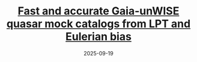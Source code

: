 ---
title: "[Fast and accurate Gaia-unWISE quasar mock catalogs from LPT and Eulerian bias
](https://arxiv.org/abs/2509.15890)"
collection: publications
# permalink: 'https://arxiv.org/abs/2412.06886'
excerpt: 'We present  full-sky quasar spectrophotometric mock catalogs with smooth redshift evolution from  to , tailored to analyze the Gaia-unWISE Quasar Catalog (Quaia). In particular, we apply a novel hierarchical nonlocal nonlinear bias scheme (Hicobian) to dark matter fields generated through Augmented Lagrangian Perturbation Theory on the lightcone (WebON code), calibrating the free parameters of the bias model on Abacus quasar HOD mock catalogs tuned to reproduce DESI Early Data Release observations in real and redshift space. After having obtained such accurate spectroscopic catalogs, we inject in the mocks the observational effects characterizing the Quaia catalog: (i) spectrophotometric redshift uncertainties, (ii) the angular selection function, and (iii) the redshift number counts distribution. We assess the accuracy of our catalogs by validating a number of summary statistics: the full-sky QSO maps, the redshift uncertainty distributions as a function of redshift, the redshift  distribution, the angular power spectra and their normalized covariance matrices, and the angular two-point correlation functions. We find excellent agreement between these metrics from the mocks and from the Quaia catalog. We publicly release the mock catalogs to the community.'
date: 2025-09-19
venue: 'arXiv preprint'
# paperurl: 'https://journals.aps.org/prd/pdf/10.1103/PhysRevD.108.124037'
citation: 'Sinigaglia, Francesco et al. (2025). &quot;Fast and accurate Gaia-unWISE quasar mock catalogs from LPT and Eulerian bias&quot; arXiv preprint.'
---